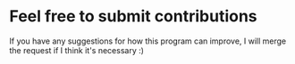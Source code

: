 # Feel free to submit contributions

If you have any suggestions for how this program can improve, I will merge the request if I think it's necessary :)